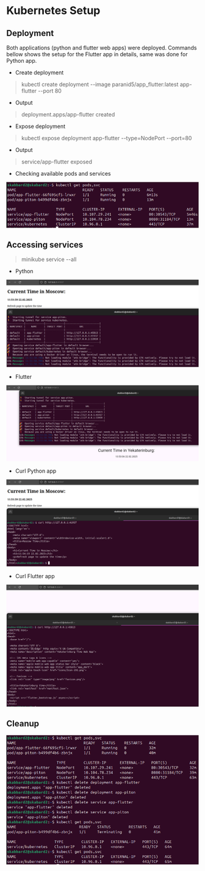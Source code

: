 # Kubernetes Setup

## Deployment

Both applications (python and flutter web apps) were deployed. Commands bellow shows the setup for the Flutter app in details, same was done for Python app.

* Create deployment
> kubectl create deployment --image paranid5/app_flutter:latest app-flutter --port 80

* Output
> deployment.apps/app-flutter created

* Expose deployment
> kubectl expose deployment app-flutter --type=NodePort --port=80

* Output
> service/app-flutter exposed

* Checking available pods and services

![pods and services](assets/pods_svc.png)

## Accessing services

> minikube service --all

* Python

![run_piton](assets/run_piton.png)

* Flutter

![run_flutter](assets/run_flutter.png)

* Curl Python app

![curl_piton](assets/curl_piton.png)

* Curl Flutter app

![curl_flutter](assets/curl_flutter.png)

## Cleanup

![cleanup](assets/cleanup.png)
